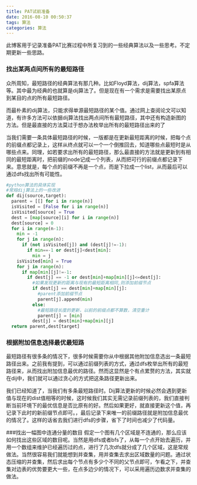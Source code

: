 ```yaml
---
title: PAT试前准备
date: 2016-08-10 00:50:37
tags: 算法
categories: 算法
---
```


此博客用于记录准备PAT比赛过程中所复习到的一些经典算法以及一些思考。不定期更新一些思路。

### 找出某两点间所有的最短路径
众所周知，最短路径的经典算法有那几种。比如Floyd算法，dij算法，spfa算法等。其中最为经典的也就算是dij算法了。但是现在有一个需求是需要找出某原点到某目的点的所有最短路径。

而最朴素的dij算法，只能求得单源最短路径的某个值。通过网上查阅论文可以知道，有许多方法可以依据dij算法找出两点间所有最短路径，其中还有构造新图的方法。但是最直接的方法莫过于想办法枚举出所有的最短路径出来的了

当我们需要一条具体最短路径的时候，一版都是在更新最短距离的时候，把每个点的前缀点都记录上，这样从终点就可以一个一个倒推回去，知道哪些点最短时是从哪些点来。同理，如若要求出所有的最短路径，那么最直接的方法就是更新到有相同的最短距离时，把前缀的node记成一个列表，从而把可行的前缀点都记录下来。意思就是，每个点的前缀不再是一个点，而是下拉成一个list，从而最后可以通过dfs找出所有可能性。

``` python
#python算法的具体实现
#常规dij算法上的一些改进
def dij(source,target):
  parent = [[] for i in range(n)]
  isVisited = [False for i in range(n)]
  isVisited[source] = True
  dest = [map[source][i] for i in range(n)]
  dest[source] = 0
  for i in range(n-1):
    min = -1
    for j in range(n):
      if (not isVisited[j]) and (dest[j]!=-1):
        if min==-1 or dest[j]<dest[min]:
          min = j
    isVisited[min] = True
    for j in range(n):
      if map[min][j]!=-1:
        if dest[j] == -1 or dest[min]+map[min][j]<=dest[j]:
          #如果发现更新的距离与现有的最短距离相同,则添加前缀节点
          if dest[j] == dest[min]+map[min][j]:
            #parent添加前缀节点
            parent[j].append(min)
          else:
            #最短路径长度的更新，以前的前缀点都不算数，清空重计
            parent[j] = [min]
          dest[j] = dest[min]+map[min][j]
  return parent,dest[target]


```

### 根据附加信息选择最优最短路
最短路径有很多条的情况下，很多时候需要你从中根据其他附加信息选出一条最短路径出来。之前我有提到，可以通过前缀列表的方式，通过dfs枚举出所有的最短路径来，从而找出附加信息最优的路径。然而这显然是个有点累赘的方法，其实就在dij中，我们就可以通过贪心的方式把这条路径更新出来。

我们已经知道了，当我们有多条最短路径时。Dij算法更新的时候必然会遇到更新值与现在的dist值相等的时候，这时候我们其实无需记录前缀列表的，我们直接判断当前环境下的最优信息是否比原有的好。然后如果更好，就直接更新这个值，再记录下此时的新前缀节点即可。，最后记录下来唯一的前缀路径就是附加信息最优的情况了。这样的话省去我们进行dfs的步骤，省下了时间也减少了代码量。

###找出一幅图中连通分量的数目
假定一个图有几个区域是不连通的，那么应该如何找出这些区域的数目呢。当然是用dfs或者bfs了，从每一个点开始去遍历，并用一个数组来维护已经遍历过的点，进行了几次dfs就分成了几个区域，这是常规做法。当然很容易我们就能想到并查集，用并查集去求出区域数量的问题。通过状态压缩的并查集，然后求出每个节点有多少个不同的父节点即可，乍看之下，并查集对边表的优势要更大一些，在点多边少的情况下，可以采用遍历边数求并查集的做法。


